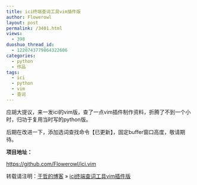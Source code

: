 ```yaml
---
title: ici终端查词工具vim插件版
author: Flowerowl
layout: post
permalink: /3401.html
views:
  - 398
duoshuo_thread_id:
  - 1220743779864322606
categories:
  - python
  - 作品
tags:
  - ici
  - python
  - vim
  - 查词
---
```

<p class="p1">
  应胡大提议，来一发ici的vim版，查了一点vim插件制作资料，折腾了不到一个小时，归功于复用当时写的python版。
</p>

<p class="p1">
  后期在改进一下，添加选词查找命令【已更新】，固定buffer窗口高度，敬请期待。
</p>

<p class="p1">
  <b>项目地址：</b>
</p>

<p class="p2">
  <span class="s1"><a href="https://github.com/Flowerowl/ici.vim">https://github.com/Flowerowl/ici.vim</a></span>
</p>

转载请注明：[于哲的博客][1] &raquo; [ici终端查词工具vim插件版][2]

 [1]: http://lazynight.me
 [2]: http://lazynight.me/3401.html